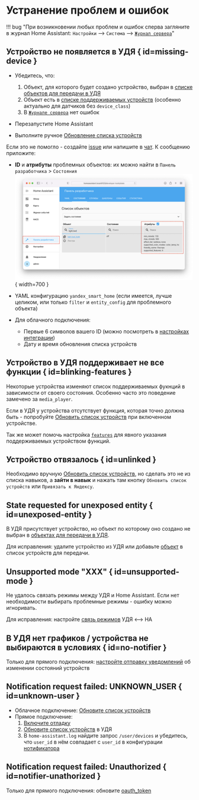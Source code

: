 # Устранение проблем и ошибок

!!! bug "При возникновении любых проблем и ошибок сперва загляните в журнал Home Assistant: `Настройки` --> `Система` --> [`Журнал сервера`](https://my.home-assistant.io/redirect/logs/)"

## Устройство не появляется в УДЯ { id=missing-device }
* Убедитесь, что:
     1. Объект, для которого будет создано устройство, выбран в [cписке объектов для передачи в УДЯ](../config/filter.md)
     2. Объект есть в [списке поддерживаемых устройств](../supported-devices.md) (особенно актуально для датчиков без `device_class`)
     3. В [`Журнале сервера`](https://my.home-assistant.io/redirect/logs/) нет ошибок

* Перезапустите Home Assistant
* Выполните ручное [Обновление списка устройств](../quasar.md#discovery)

Если это не помогло - cоздайте [issue](https://github.com/dext0r/yandex_smart_home/issues) или напишите в [чат](https://t.me/yandex_smart_home). 
К сообщению приложите:

  * **ID** и **атрибуты** проблемных объектов: их можно найти в `Панель разработчика` > `Состояния`
    ![](../assets/images/entity-state.png){ width=700 }
  
  * YAML конфигурацию `yandex_smart_home` (если имеется, лучше целиком, или только `filter` и `entity_config` для проблемного объекта)
  * Для облачного подключения:
    * Первые 6 символов вашего ID (можно посмотреть в [настройках интеграции](../config/getting-started.md#gui))
    * Дату и время обновления списка устройств

## Устройство в УДЯ поддерживает не все функции { id=blinking-features }
Некоторые устройства изменяют список поддерживаемых фукнций в зависимости от своего состояния. Особенно часто это поведение замечено за `media_player`.

Если в УДЯ у устройства отсутствует функция, которая точно должна быть - попробуйте [Обновить список устройств](../quasar.md#discovery) при включенном устройстве.

Так же может помочь настройка [`features`](../config/entity.md#features) для явного указания поддерживаемых устройством функций.

## Устройство отвязалось { id=unlinked }
Необходимо вручную [Обновить список устройств](../quasar.md#discovery), но сделать это не из списка навыков, а **зайти в навык** и нажать там кнопку `Обновить список устройств` или `Привязать к Яндексу`.

## State requested for unexposed entity { id=unexposed-entity } 
В УДЯ присутствует устройство, но объект по которому оно создано не выбран в [объектах для передачи в УДЯ](../config/filter.md). 

Для исправления: удалите устройство из УДЯ или добавьте [объект](../faq.md#get-entity-id-quasar) в список устройств для передачи.

## Unsupported mode "XXX" { id=unsupported-mode }
Не удалось связать режимы между УДЯ и Home Assistant. Если нет необходимости выбирать проблемные режимы - ошибку можно игноривать. 

Для исправления: настройте [связь режимов](../config/modes.md) УДЯ <--> HA

## В УДЯ нет графиков / устройства не выбираются в условиях { id=no-notifier }
Только для прямого подключения: [настройте отправку уведомлений](../advanced/direct-connection.md#notifier) об изменении состояний устройств

## Notification request failed: UNKNOWN_USER { id=unknown-user }
* Облачное подключение: [Обновите список устройств](../quasar.md#discovery)
* Прямое подключение:
    1. [Включите отладку](debug.md#debug-logger)
    2. [Обновите список устройств](../quasar.md#discovery) в УДЯ
    3. В `home-assistant.log` найдите запрос `/user/devices` и убедитесь, что `user_id` в нём совпадает с `user_id` в конфигурации [нотификатора](../advanced/direct-connection.md#notifier)

## Notification request failed: Unauthorized { id=notifier-unathorized }
Только для прямого подключения: обновите [oauth_token](../advanced/direct-connection.md#notifier-401)
